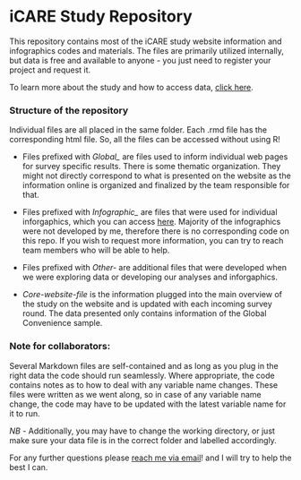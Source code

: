 # iCARE Study Repository

This repository contains most of the iCARE study website information and infographics codes and materials. The files are primarily utilized internally, but data is free and available to anyone - you just need to register your project and request it.

To learn more about the study and how to access data, [click here](http://www.icarestudy.com/).


### Structure of the repository

Individual files are all placed in the same folder. Each .rmd file has the corresponding html file. So, all the files can be accessed without using R!

* Files prefixed with *Global_* are files used to inform individual web pages for survey specific results. There is some thematic organization. They might not directly correspond to what is presented on the website as the information online is organized and finalized by the team responsible for that.

* Files prefixed with *Infographic_* are files that were used for individual inforgaphics, which you can access [here](https://mbmc-cmcm.ca/covid19/research/infog/). Majority of the infographics were not developed by me, therefore there is no corresponding code on this repo. If you wish to request more information, you can try to reach team members who will be able to help.

* Files prefixed with *Other-* are additional files that were developed when we were exploring data or developing our analyses and inforgaphics.

* *Core-website-file* is the information plugged into the main overview of the study on the website and is updated with each incoming survey round. The data presented only contains information of the Global Convenience sample.


### **Note for collaborators**:
Several Markdown files are self-contained and as long as you plug in the right data the code should run seamlessly. Where appropriate, the code contains notes as to how to deal with any variable name changes. These files were written as we went along, so in case of any variable name change, the code may have to be updated with the latest variable name for it to run.

*NB* - Additionally, you may have to change the working directory, or just make sure your data file is in the correct folder and labelled accordingly.

For any further questions please [reach me via email](mailto:dr.urska.kosir@gmail.com)! and I will try to help the best I can.